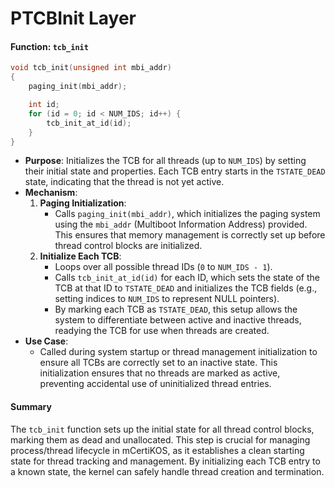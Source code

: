 # PTCBInit Layer

#### Function: `tcb_init`

```c
void tcb_init(unsigned int mbi_addr)
{
    paging_init(mbi_addr);

    int id;
    for (id = 0; id < NUM_IDS; id++) {
        tcb_init_at_id(id);
    }
}
```

* **Purpose**: Initializes the TCB for all threads (up to `NUM_IDS`) by setting their initial state and properties. Each TCB entry starts in the `TSTATE_DEAD` state, indicating that the thread is not yet active.
* **Mechanism**:
  1. **Paging Initialization**:
     * Calls `paging_init(mbi_addr)`, which initializes the paging system using the `mbi_addr` (Multiboot Information Address) provided. This ensures that memory management is correctly set up before thread control blocks are initialized.
  2. **Initialize Each TCB**:
     * Loops over all possible thread IDs (`0` to `NUM_IDS - 1`).
     * Calls `tcb_init_at_id(id)` for each ID, which sets the state of the TCB at that ID to `TSTATE_DEAD` and initializes the TCB fields (e.g., setting indices to `NUM_IDS` to represent NULL pointers).
     * By marking each TCB as `TSTATE_DEAD`, this setup allows the system to differentiate between active and inactive threads, readying the TCB for use when threads are created.
* **Use Case**:
  * Called during system startup or thread management initialization to ensure all TCBs are correctly set to an inactive state. This initialization ensures that no threads are marked as active, preventing accidental use of uninitialized thread entries.

#### Summary

The `tcb_init` function sets up the initial state for all thread control blocks, marking them as dead and unallocated. This step is crucial for managing process/thread lifecycle in mCertiKOS, as it establishes a clean starting state for thread tracking and management. By initializing each TCB entry to a known state, the kernel can safely handle thread creation and termination.
